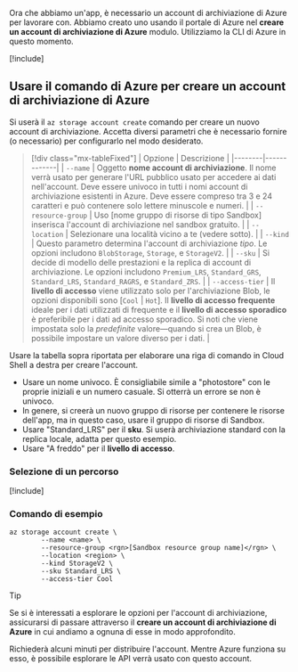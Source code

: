 Ora che abbiamo un'app, è necessario un account di archiviazione di Azure per lavorare con. Abbiamo creato uno usando il portale di Azure nel **creare un account di archiviazione di Azure** modulo. Utilizziamo la CLI di Azure in questo momento.

<!-- Activate the sandbox -->
[!include[](../../../includes/azure-sandbox-activate.md)]

## <a name="use-the-azure-cli-to-create-an-azure-storage-account"></a>Usare il comando di Azure per creare un account di archiviazione di Azure

Si userà il `az storage account create` comando per creare un nuovo account di archiviazione. Accetta diversi parametri che è necessario fornire (o necessario) per configurarlo nel modo desiderato.

> [!div class="mx-tableFixed"]
> | Opzione | Descrizione |
> |--------|-------------|
> | `--name` | Oggetto **nome account di archiviazione**. Il nome verrà usato per generare l'URL pubblico usato per accedere ai dati nell'account. Deve essere univoco in tutti i nomi account di archiviazione esistenti in Azure. Deve essere compreso tra 3 e 24 caratteri e può contenere solo lettere minuscole e numeri. |
> | `--resource-group` | Uso <rgn>[nome gruppo di risorse di tipo Sandbox]</rgn> inserisca l'account di archiviazione nel sandbox gratuito. |
> | `--location` | Selezionare una località vicino a te (vedere sotto). |
> | `--kind` | Questo parametro determina l'account di archiviazione _tipo_. Le opzioni includono `BlobStorage`, `Storage`, e `StorageV2`. |
> | `--sku` | Si decide di modello delle prestazioni e la replica di account di archiviazione. Le opzioni includono `Premium_LRS`, `Standard_GRS`, `Standard_LRS`, `Standard_RAGRS`, e `Standard_ZRS`. |
> | `--access-tier` | Il **livello di accesso** viene utilizzato solo per l'archiviazione Blob, le opzioni disponibili sono [`Cool` | `Hot`]. Il **livello di accesso frequente** ideale per i dati utilizzati di frequente e il **livello di accesso sporadico** è preferibile per i dati ad accesso sporadico. Si noti che viene impostata solo la _predefinite_ valore&mdash;quando si crea un Blob, è possibile impostare un valore diverso per i dati. |
    
Usare la tabella sopra riportata per elaborare una riga di comando in Cloud Shell a destra per creare l'account.
- Usare un nome univoco. È consigliabile simile a "photostore" con le proprie iniziali e un numero casuale. Si otterrà un errore se non è univoco.
- In genere, si creerà un nuovo gruppo di risorse per contenere le risorse dell'app, ma in questo caso, usare il gruppo di risorse di Sandbox.
- Usare "Standard_LRS" per il **sku**. Si userà archiviazione standard con la replica locale, adatta per questo esempio.
- Usare "A freddo" per il **livello di accesso**.

### <a name="selecting-a-location"></a>Selezione di un percorso
<!-- Resource selection -->
[!include[](../../../includes/azure-sandbox-regions-first-mention-note.md)]

### <a name="example-command"></a>Comando di esempio

```azurecli
az storage account create \
        --name <name> \
        --resource-group <rgn>[Sandbox resource group name]</rgn> \
        --location <region> \
        --kind StorageV2 \
        --sku Standard_LRS \ 
        --access-tier Cool
```

> [!TIP]
> Se si è interessati a esplorare le opzioni per l'account di archiviazione, assicurarsi di passare attraverso il **creare un account di archiviazione di Azure** in cui andiamo a ognuna di esse in modo approfondito.

Richiederà alcuni minuti per distribuire l'account. Mentre Azure funziona su esso, è possibile esplorare le API verrà usato con questo account.